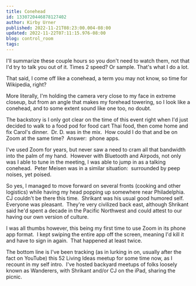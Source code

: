 ```yaml
---
title: Conehead
id: 1330720446878127402
author: Kirby Urner
published: 2022-11-21T08:23:00.004-08:00
updated: 2022-11-22T07:11:15.976-08:00
blog: control_room
tags: 
---
```


I'll summarize these couple hours so you don't need to watch them, not that I'd try to talk you out of it.  Times 2 speed?  Or sample.  That's what I do a lot.

That said, I come off like a conehead, a term you may not know, so time for Wikipedia, right? 

More literally, I'm holding the camera very close to my face in extreme closeup, but from an angle that makes my forehead towering, so I look like a conehead, and to some extent sound like one too, no doubt.

The backstory is I only got clear on the time of this event right when I'd just decided to walk to a food pod for food cart Thai food, then come home and fix Carol's dinner.  Dr. D. was in the mix.  How could I do that and be on Zoom at the same time?  Answer:  phone apps.

I've used Zoom for years, but never saw a need to cram all that bandwidth into the palm of my hand.  However with Bluetooth and Airpods, not only was I able to tune in the meeting, I was able to jump in as a talking conehead.  Peter Meisen was in a similar situation:  surrounded by peep noises, yet poised.

So yes, I managed to move forward on several fronts (cooking and other logistics) while having my head popping up somewhere near Philadelphia.  CJ couldn't be there this time.  Shrikant was his usual good humored self.  Everyone was pleasant.  They're very civilized back east, although Shrikant said he'd spent a decade in the Pacific Northwest and could attest to our having our own version of culture.

I was all thumbs however, this being my first time to use Zoom in its phone app format.  I kept swiping the entire app off the screen, meaning I'd kill it and have to sign in again.  That happened at least twice.

The bottom line is I've been tracking (as in lurking in on, usually after the fact on YouTube) this 52 Living Ideas meetup for some time now, as I recount in my self intro.  I've hosted backyard meetups of folks loosely known as Wanderers, with Shrikant and/or CJ on the iPad, sharing the picnic.

[](https://www.flickr.com/photos/kirbyurner/51483680831/in/album-72157719856979729/)